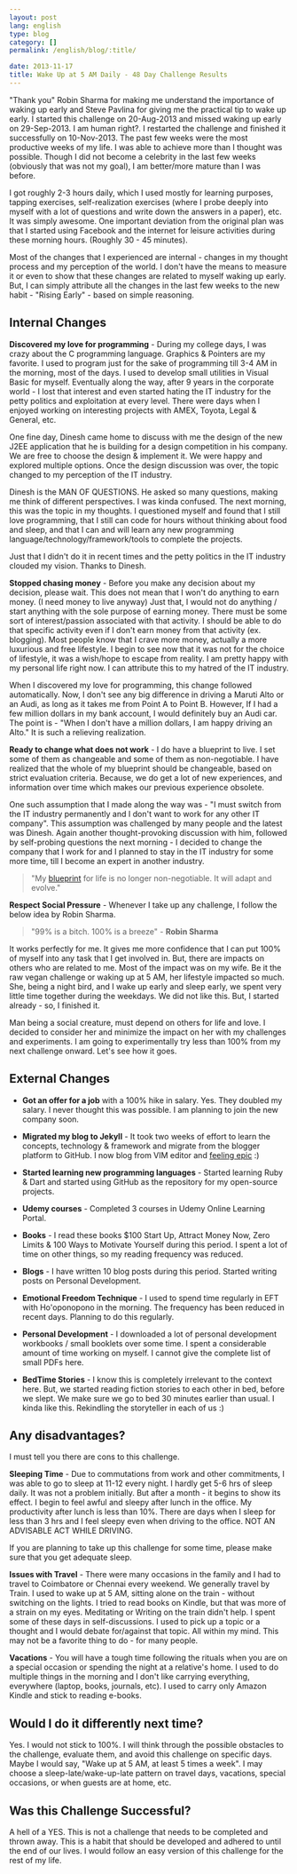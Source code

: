 ```yaml
---
layout: post
lang: english
type: blog
category: []
permalink: /english/blog/:title/

date: 2013-11-17
title: Wake Up at 5 AM Daily - 48 Day Challenge Results
---
```


"Thank you" Robin Sharma for making me understand the importance of waking up early and Steve Pavlina for giving me the practical tip to wake up early. I started this challenge on 20-Aug-2013 and missed waking up early on 29-Sep-2013. I am human right?. I restarted the challenge and finished it successfully on 10-Nov-2013. The past few weeks were the most productive weeks of my life. I was able to achieve more than I thought was possible. Though I did not become a celebrity in the last few weeks (obviously that was not my goal), I am better/more mature than I was before.

I got roughly 2-3 hours daily, which I used mostly for learning purposes, tapping exercises, self-realization exercises (where I probe deeply into myself with a lot of questions and write down the answers in a paper), etc. It was simply awesome. One important deviation from the original plan was that I started using Facebook and the internet for leisure activities during these morning hours. (Roughly 30 - 45 minutes).

Most of the changes that I experienced are internal - changes in my thought process and my perception of the world. I don't have the means to measure it or even to show that these changes are related to myself waking up early. But, I can simply attribute all the changes in the last few weeks to the new habit - "Rising Early" - based on simple reasoning.

## Internal Changes

**Discovered my love for programming** - During my college days, I was crazy about the C programming language. Graphics & Pointers are my favorite. I used to program just for the sake of programming till 3-4 AM in the morning, most of the days. I used to develop small utilities in Visual Basic for myself. Eventually along the way, after 9 years in the corporate world - I lost that interest and even started hating the IT industry for the petty politics and exploitation at every level. There were days when I enjoyed working on interesting projects with AMEX, Toyota, Legal & General, etc.

One fine day, Dinesh came home to discuss with me the design of the new J2EE application that he is building for a design competition in his company. We are free to choose the design & implement it. We were happy and explored multiple options. Once the design discussion was over, the topic changed to my perception of the IT industry.

Dinesh is the MAN OF QUESTIONS. He asked so many questions, making me think of different perspectives. I was kinda confused. The next morning, this was the topic in my thoughts. I questioned myself and found that I still love programming, that I still can code for hours without thinking about food and sleep, and that I can and will learn any new programming language/technology/framework/tools to complete the projects.

Just that I didn't do it in recent times and the petty politics in the IT industry clouded my vision. Thanks to Dinesh.

**Stopped chasing money** - Before you make any decision about my decision, please wait. This does not mean that I won't do anything to earn money. (I need money to live anyway) Just that, I would not do anything / start anything with the sole purpose of earning money. There must be some sort of interest/passion associated with that activity. I should be able to do that specific activity even if I don't earn money from that activity (ex. blogging). Most people know that I crave more money, actually a more luxurious and free lifestyle. I begin to see now that it was not for the choice of lifestyle, it was a wish/hope to escape from reality. I am pretty happy with my personal life right now. I can attribute this to my hatred of the IT industry.

When I discovered my love for programming, this change followed automatically. Now, I don't see any big difference in driving a Maruti Alto or an Audi, as long as it takes me from Point A to Point B. However, If I had a few million dollars in my bank account, I would definitely buy an Audi car. The point is - "When I don't have a million dollars, I am happy driving an Alto."  It is such a relieving realization.

**Ready to change what does not work** - I do have a blueprint to live. I set some of them as changeable and some of them as non-negotiable. I have realized that the whole of my blueprint should be changeable, based on strict evaluation criteria. Because, we do get a lot of new experiences, and information over time which makes our previous experience obsolete.

One such assumption that I made along the way was - "I must switch from the IT industry permanently and I don't want to work for any other IT company". This assumption was challenged by many people and the latest was Dinesh. Again another thought-provoking discussion with him, followed by self-probing questions the next morning - I decided to change the company that I work for and I planned to stay in the IT industry for some more time, till I become an expert in another industry.

> "My [blueprint][bp-url] for life is no longer non-negotiable. It will adapt and evolve."

[bp-url]: {{site[page.lang][page.type].url}}/blueprint-for-life-find-yours/

**Respect Social Pressure** - Whenever I take up any challenge, I follow the below idea by Robin Sharma.

> "99% is a bitch. 100% is a breeze" - **Robin Sharma**

It works perfectly for me. It gives me more confidence that I can put 100% of myself into any task that I get involved in. But, there are impacts on others who are related to me. Most of the impact was on my wife. Be it the raw vegan challenge or waking up at 5 AM, her lifestyle impacted so much. She, being a night bird, and I wake up early and sleep early, we spent very little time together during the weekdays. We did not like this. But, I started already - so, I finished it.

Man being a social creature, must depend on others for life and love. I decided to consider her and minimize the impact on her with my challenges and experiments. I am going to experimentally try less than 100% from my next challenge onward. Let's see how it goes.

## External Changes

* **Got an offer for a job** with a 100% hike in salary. Yes. They doubled my salary. I never thought this was possible. I am planning to join the new company soon.

* **Migrated my blog to Jekyll** - It took two weeks of effort to learn the concepts, technology & framework and migrate from the blogger platform to GitHub. I now blog from VIM editor and [feeling epic][epic-link] :)

[epic-link]: {{site[page.lang][page.type].url}}/blog-like-a-programmer/

* **Started learning new programming languages** - Started learning Ruby & Dart and started using GitHub as the repository for my open-source projects.

* **Udemy courses** - Completed 3 courses in Udemy Online Learning Portal.

* **Books** - I read these books $100 Start Up, Attract Money Now, Zero Limits & 100 Ways to Motivate Yourself during this period. I spent a lot of time on other things, so my reading frequency was reduced.

* **Blogs** - I have written 10 blog posts during this period. Started writing posts on Personal Development.

* **Emotional Freedom Technique** - I used to spend time regularly in EFT with Ho'oponopono in the morning. The frequency has been reduced in recent days. Planning to do this regularly.

* **Personal Development** - I downloaded a lot of personal development workbooks / small booklets over some time. I spent a considerable amount of time working on myself. I cannot give the complete list of small PDFs here.

* **BedTime Stories** - I know this is completely irrelevant to the context here. But, we started reading fiction stories to each other in bed, before we slept. We make sure we go to bed 30 minutes earlier than usual. I kinda like this. Rekindling the storyteller in each of us :)

## Any disadvantages?

I must tell you there are cons to this challenge.

**Sleeping Time** - Due to commutations from work and other commitments, I was able to go to sleep at 11-12 every night. I hardly get 5-6 hrs of sleep daily. It was not a problem initially. But after a month - it begins to show its effect. I begin to feel awful and sleepy after lunch in the office. My productivity after lunch is less than 10%. There are days when I sleep for less than 3 hrs and I feel sleepy even when driving to the office. NOT AN ADVISABLE ACT WHILE DRIVING.

If you are planning to take up this challenge for some time, please make sure that you get adequate sleep.

**Issues with Travel** - There were many occasions in the family and I had to travel to Coimbatore or Chennai every weekend. We generally travel by Train. I used to wake up at 5 AM, sitting alone on the train - without switching on the lights. I tried to read books on Kindle, but that was more of a strain on my eyes. Meditating or Writing on the train didn't help. I spent some of these days in self-discussions. I used to pick up a topic or a thought and I would debate for/against that topic. All within my mind. This may not be a favorite thing to do - for many people.

**Vacations** - You will have a tough time following the rituals when you are on a special occasion or spending the night at a relative's home. I used to do multiple things in the morning and I don't like carrying everything, everywhere (laptop, books, journals, etc). I used to carry only Amazon Kindle and stick to reading e-books.

## Would I do it differently next time?

Yes. I would not stick to 100%. I will think through the possible obstacles to the challenge, evaluate them, and avoid this challenge on specific days. Maybe I would say, "Wake up at 5 AM, at least 5 times a week". I may choose a sleep-late/wake-up-late pattern on travel days, vacations, special occasions, or when guests are at home, etc.

## Was this Challenge Successful?

A hell of a YES. This is not a challenge that needs to be completed and thrown away. This is a habit that should be developed and adhered to until the end of our lives. I would follow an easy version of this challenge for the rest of my life.
